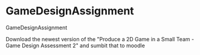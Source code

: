 # GameDesignAssignment
GameDesignAssignment




Download the newest version of the "Produce a 2D Game in a Small Team - Game Design Assessment 2" and sumbit that to moodle

